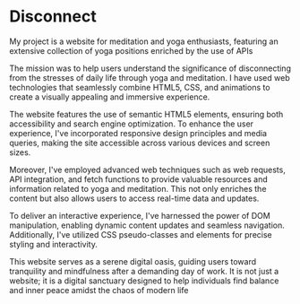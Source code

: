 # Disconnect
My project is a website for meditation and yoga enthusiasts, featuring an extensive collection of yoga positions enriched by the use of APIs

The mission was to help users understand the significance of disconnecting from the stresses of daily life through yoga and meditation. I have used web technologies that seamlessly combine HTML5, CSS, and animations to create a visually appealing and immersive experience.

The website features the use of semantic HTML5 elements, ensuring both accessibility and search engine optimization. To enhance the user experience, I've incorporated responsive design principles and media queries, making the site accessible across various devices and screen sizes.

Moreover, I've employed advanced web techniques such as web requests, API integration, and fetch functions to provide valuable resources and information related to yoga and meditation. This not only enriches the content but also allows users to access real-time data and updates.

To deliver an interactive experience, I've harnessed the power of DOM manipulation, enabling dynamic content updates and seamless navigation. Additionally, I've utilized CSS pseudo-classes and elements for precise styling and interactivity.

This website serves as a serene digital oasis, guiding users toward tranquility and mindfulness after a demanding day of work. It is not just a website; it is a digital sanctuary designed to help individuals find balance and inner peace amidst the chaos of modern life

